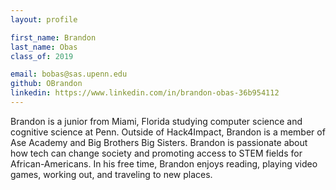 ```yaml
---
layout: profile

first_name: Brandon
last_name: Obas
class_of: 2019

email: bobas@sas.upenn.edu
github: OBrandon
linkedin: https://www.linkedin.com/in/brandon-obas-36b954112
---
```


Brandon is a junior from Miami, Florida studying computer science and cognitive science at Penn. Outside of Hack4Impact, Brandon is a member of Ase Academy and Big Brothers Big Sisters. Brandon is passionate about how tech can change society and promoting access to STEM fields for  African-Americans. In his free time, Brandon enjoys reading, playing video games, working out, and traveling to new places.
